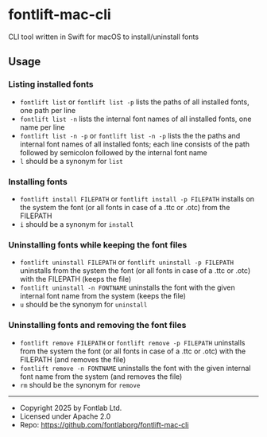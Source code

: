 # fontlift-mac-cli

CLI tool written in Swift for macOS to install/uninstall fonts

## Usage

### Listing installed fonts

- `fontlift list` or `fontlift list -p` lists the paths of all installed fonts, one path per line
- `fontlift list -n` lists the internal font names of all installed fonts, one name per line
- `fontlift list -n -p` or `fontlift list -n -p` lists the the paths and internal font names of all installed fonts; each line consists of the path followed by semicolon followed by the internal font name
- `l` should be a synonym for `list`

### Installing fonts

- `fontlift install FILEPATH` or `fontlift install -p FILEPATH` installs on the system the font (or all fonts in case of a .ttc or .otc) from the FILEPATH 
- `i` should be a synonym for `install`

### Uninstalling fonts while keeping the font files

- `fontlift uninstall FILEPATH` or `fontlift uninstall -p FILEPATH` uninstalls from the system the font (or all fonts in case of a .ttc or .otc) with the FILEPATH (keeps the file)
- `fontlift uninstall -n FONTNAME` uninstalls the font with the given internal font name from the system (keeps the file)
- `u` should be the synonym for `uninstall`

### Uninstalling fonts and removing the font files

- `fontlift remove FILEPATH` or `fontlift remove -p FILEPATH` uninstalls from the system the font (or all fonts in case of a .ttc or .otc) with the FILEPATH (and removes the file)
- `fontlift remove -n FONTNAME` uninstalls the font with the given internal font name from the system (and removes the file) 
- `rm` should be the synonym for `remove`

---

- Copyright 2025 by Fontlab Ltd.
- Licensed under Apache 2.0
- Repo: https://github.com/fontlaborg/fontlift-mac-cli